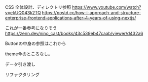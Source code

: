 CSS
全体設計、ディレクトリ参照
https://www.youtube.com/watch?v=ekUQ043k2TQ
https://postd.cc/how-i-approach-and-structure-enterprise-frontend-applications-after-4-years-of-using-nextjs/

これが一番参考になりそう
https://zenn.dev/nino_cast/books/43c539eb47caab/viewer/d432a6


Buttonの中身の参照はこれから

theme今のところなし。

データ引き渡し


リファクタリング